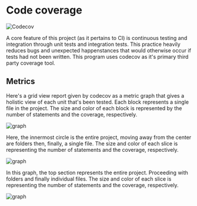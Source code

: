 # Code coverage
![Codecov](https://img.shields.io/codecov/c/github/GH-Syn/urban-cli?color=green&logo=codecov&logoColor=white&style=for-the-badge)

A core feature of this project (as it pertains to CI) is continuous testing and integration through unit tests and integration tests.
This practice heavily reduces bugs and unexpected happenstances that would otherwise occur if tests had not been written.
This program uses codecov as it's primary third party coverage tool.


## Metrics

Here's a grid view report given by codecov as a metric graph that gives a holistic view of each unit that's been tested.
Each block represents a single file in the project. The size and color of each block is represented by the number of statements and the coverage, respectively.

![graph](https://codecov.io/gh/GH-Syn/urban-cli/branch/main/graphs/tree.svg?token=C8wtffHprg)

Here, the innermost circle is the entire project, moving away from the center are folders then, finally, a single file. The size and color of each slice is representing the number of statements and the coverage, respectively.

![graph](https://codecov.io/gh/GH-Syn/urban-cli/branch/main/graphs/sunburst.svg?token=C8wtffHprg)

In this graph, the top section represents the entire project. Proceeding with folders and finally individual files. The size and color of each slice is representing the number of statements and the coverage, respectively.

![graph](https://codecov.io/gh/GH-Syn/urban-cli/branch/main/graphs/icicle.svg?token=C8wtffHprg)
